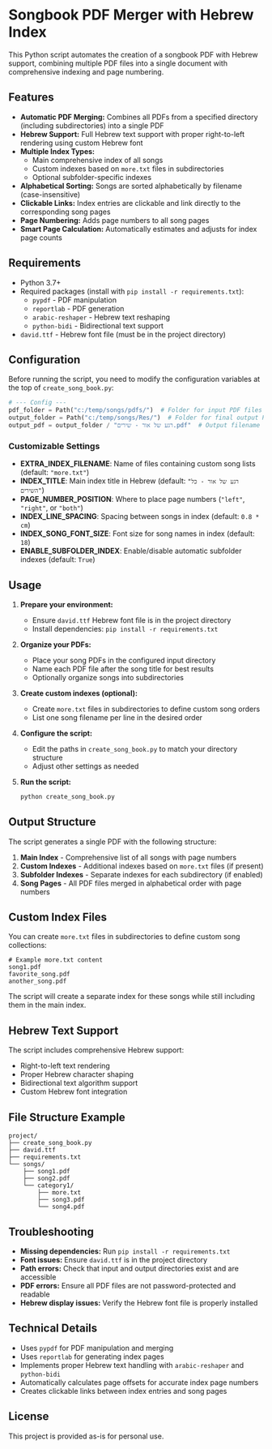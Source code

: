 # Songbook PDF Merger with Hebrew Index

This Python script automates the creation of a songbook PDF with Hebrew support, combining multiple PDF files into a single document with comprehensive indexing and page numbering.

## Features

- **Automatic PDF Merging:** Combines all PDFs from a specified directory (including subdirectories) into a single PDF
- **Hebrew Support:** Full Hebrew text support with proper right-to-left rendering using custom Hebrew font
- **Multiple Index Types:**
  - Main comprehensive index of all songs
  - Custom indexes based on `more.txt` files in subdirectories
  - Optional subfolder-specific indexes
- **Alphabetical Sorting:** Songs are sorted alphabetically by filename (case-insensitive)
- **Clickable Links:** Index entries are clickable and link directly to the corresponding song pages
- **Page Numbering:** Adds page numbers to all song pages
- **Smart Page Calculation:** Automatically estimates and adjusts for index page counts

## Requirements

- Python 3.7+
- Required packages (install with `pip install -r requirements.txt`):
  - `pypdf` - PDF manipulation
  - `reportlab` - PDF generation
  - `arabic-reshaper` - Hebrew text reshaping
  - `python-bidi` - Bidirectional text support
- `david.ttf` - Hebrew font file (must be in the project directory)

## Configuration

Before running the script, you need to modify the configuration variables at the top of `create_song_book.py`:

```python
# --- Config ---
pdf_folder = Path("c:/temp/songs/pdfs/")  # Folder for input PDF files
output_folder = Path("c:/temp/songs/Res/")  # Folder for final output PDF
output_pdf = output_folder / "רגע של אור - שירים.pdf"  # Output filename
```

### Customizable Settings

- **EXTRA_INDEX_FILENAME**: Name of files containing custom song lists (default: `"more.txt"`)
- **INDEX_TITLE**: Main index title in Hebrew (default: `"רגע של אור - כל השירים"`)
- **PAGE_NUMBER_POSITION**: Where to place page numbers (`"left"`, `"right"`, or `"both"`)
- **INDEX_LINE_SPACING**: Spacing between songs in index (default: `0.8 * cm`)
- **INDEX_SONG_FONT_SIZE**: Font size for song names in index (default: `18`)
- **ENABLE_SUBFOLDER_INDEX**: Enable/disable automatic subfolder indexes (default: `True`)

## Usage

1. **Prepare your environment:**
   - Ensure `david.ttf` Hebrew font file is in the project directory
   - Install dependencies: `pip install -r requirements.txt`

2. **Organize your PDFs:**
   - Place your song PDFs in the configured input directory
   - Name each PDF file after the song title for best results
   - Optionally organize songs into subdirectories

3. **Create custom indexes (optional):**
   - Create `more.txt` files in subdirectories to define custom song orders
   - List one song filename per line in the desired order

4. **Configure the script:**
   - Edit the paths in `create_song_book.py` to match your directory structure
   - Adjust other settings as needed

5. **Run the script:**
   ```bash
   python create_song_book.py
   ```

## Output Structure

The script generates a single PDF with the following structure:

1. **Main Index** - Comprehensive list of all songs with page numbers
2. **Custom Indexes** - Additional indexes based on `more.txt` files (if present)
3. **Subfolder Indexes** - Separate indexes for each subdirectory (if enabled)
4. **Song Pages** - All PDF files merged in alphabetical order with page numbers

## Custom Index Files

You can create `more.txt` files in subdirectories to define custom song collections:

```
# Example more.txt content
song1.pdf
favorite_song.pdf
another_song.pdf
```

The script will create a separate index for these songs while still including them in the main index.

## Hebrew Text Support

The script includes comprehensive Hebrew support:
- Right-to-left text rendering
- Proper Hebrew character shaping
- Bidirectional text algorithm support
- Custom Hebrew font integration

## File Structure Example

```
project/
├── create_song_book.py
├── david.ttf
├── requirements.txt
└── songs/
    ├── song1.pdf
    ├── song2.pdf
    └── category1/
        ├── more.txt
        ├── song3.pdf
        └── song4.pdf
```

## Troubleshooting

- **Missing dependencies:** Run `pip install -r requirements.txt`
- **Font issues:** Ensure `david.ttf` is in the project directory
- **Path errors:** Check that input and output directories exist and are accessible
- **PDF errors:** Ensure all PDF files are not password-protected and readable
- **Hebrew display issues:** Verify the Hebrew font file is properly installed

## Technical Details

- Uses `pypdf` for PDF manipulation and merging
- Uses `reportlab` for generating index pages
- Implements proper Hebrew text handling with `arabic-reshaper` and `python-bidi`
- Automatically calculates page offsets for accurate index page numbers
- Creates clickable links between index entries and song pages

## License

This project is provided as-is for personal use.